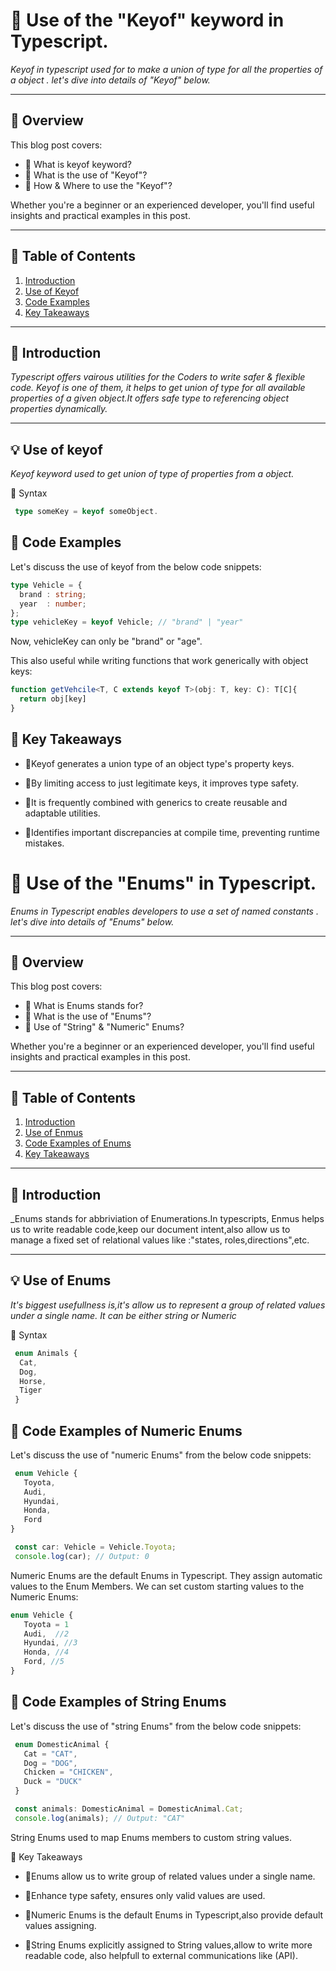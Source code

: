 # 📝 Use of the "Keyof" keyword in Typescript.

_Keyof in typescript used for to make a union of type for all the properties of a object . let's dive into details of "Keyof" below._

---

## 📖 Overview

This blog post covers:

- 🔹 What is keyof keyword?
- 🔹 What is the use of "Keyof"?
- 🔹 How & Where to use the "Keyof"?

Whether you're a beginner or an experienced developer, you'll find useful insights and practical examples in this post.

---

## 📌 Table of Contents

1. [Introduction](#introduction)
2. [Use of Keyof](#use-of-keyof)
3. [Code Examples](#code-examples)
4. [Key Takeaways](#key-takeaways)

---

## 🧠 Introduction

_Typescript offers vairous utilities for the Coders to write safer & flexible code. Keyof is one of them, it helps to get union of type for all available properties of a given object.It offers safe type to referencing object properties dynamically._

---

## 💡 Use of keyof

_Keyof keyword used to get union of type of properties from a object._

📌 Syntax
```ts  
 type someKey = keyof someObject.

```
## 🔧 Code Examples
Let's discuss the use of keyof from the below code snippets:

```ts
type Vehicle = {
  brand : string;
  year  : number;
};
type vehicleKey = keyof Vehicle; // "brand" | "year"

```
Now, vehicleKey can only be "brand" or "age". 

This also useful while writing functions that work generically with object keys:

```ts
function getVehcile<T, C extends keyof T>(obj: T, key: C): T[C]{
  return obj[key]
}
``` 
## 📌 Key Takeaways

- 🔹Keyof generates a union type of an object type's property keys.

- 🔹By limiting access to just legitimate keys, it improves type safety.

- 🔹It is frequently combined with generics to create reusable and adaptable utilities.

- 🔹Identifies important discrepancies at compile time, preventing runtime mistakes.




# 📝 Use of the "Enums"  in Typescript.

_Enums in Typescript enables developers to use a set of named constants . let's dive into details of "Enums" below._

---

## 📖 Overview

This blog post covers:

- 🔹 What is Enums stands for?
- 🔹 What is the use of "Enums"?
- 🔹 Use of "String" & "Numeric" Enums?

Whether you're a beginner or an experienced developer, you'll find useful insights and practical examples in this post.

---

## 📌 Table of Contents

1. [Introduction](#introduction)
2. [Use of Enmus](#use-of-enums)
3. [Code Examples of Enums](#code-examples)
4. [Key Takeaways](#key-takeaways)

---

## 🧠 Introduction

_Enums stands for abbriviation of Enumerations.In typescripts, Enmus helps us to write readable code,keep our document intent,also allow us to manage a fixed set of relational values like :"states, roles,directions",etc. 

---

## 💡 Use of Enums

_It's biggest usefullness is,it's allow us to represent a group of related values under a single name. It can be either string or Numeric_

📌 Syntax
```ts  
 enum Animals {
  Cat,
  Dog,
  Horse,
  Tiger
 }

```
## 🔧 Code Examples of Numeric Enums
Let's discuss the use of "numeric Enums" from the below code snippets:

```ts
 enum Vehicle {
   Toyota,
   Audi,
   Hyundai,
   Honda,
   Ford
}

 const car: Vehicle = Vehicle.Toyota;
 console.log(car); // Output: 0

```
Numeric Enums are the default Enums in Typescript. They assign automatic values to the Enum Members. We can set custom starting values to the Numeric Enums:

```ts
enum Vehicle {
   Toyota = 1
   Audi,  //2
   Hyundai, //3
   Honda, //4
   Ford, //5
}

```

## 🔧 Code Examples of String Enums
Let's discuss the use of "string Enums" from the below code snippets:


```ts
 enum DomesticAnimal {
   Cat = "CAT",
   Dog = "DOG",
   Chicken = "CHICKEN",
   Duck = "DUCK"
 }

 const animals: DomesticAnimal = DomesticAnimal.Cat;
 console.log(animals); // Output: "CAT"

```
String Enums used to map Enums members to custom string values.
 
📌 Key Takeaways

- 🔹Enums allow us to write group of related values under a single name.

- 🔹Enhance type safety, ensures only valid values are used.

- 🔹Numeric Enums is the default Enums in Typescript,also provide default values assigning.

- 🔹String Enums explicitly assigned to String values,allow to write more readable code, also helpfull to external communications like (API).